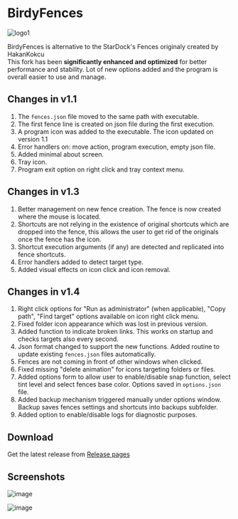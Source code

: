 # BirdyFences
![logo1](https://github.com/user-attachments/assets/279284fd-2ba2-4175-b32b-f5868cc70c7b)

BirdyFences is alternative to the StarDock's Fences originaly created by HakanKokcu <br>
This fork has been **significantly enhanced and optimized** for better performance and stability.
Lot of new options added and the program is overall easier to use and manage. 

## Changes in v1.1

1. The `fences.json` file moved to the same path with executable. 
2. The first fence line is created on json file during the first execution.
3. A program icon was added to the executable. The icon updated on version 1.1
4. Error handlers on: move action, program execution, empty json file.
5. Added minimal about screen.
6. Tray icon.
7. Program exit option on right click and tray context menu.

## Changes in v1.3

1. Better management on new fence creation. The fence is now created where the mouse is located.
2. Shortcuts are not relying in the existence of original shortcuts which are dropped into the fence, this allows the user to get rid of the originals once the fence has the icon.
3. Shortcut execution arguments (if any) are detected and replicated into fence shortcuts.
4. Error handlers added to detect target type.
5. Added visual effects on icon click and icon removal.

## Changes in v1.4

1. Right click options for "Run as administrator" (when applicable), "Copy path", "Find target" options available on icon right click menu.
2. Fixed folder icon appearance which was lost in previous version.
3. Added function to indicate broken links. This works on startup and checks targets also every second.
4. Json format changed to support the new functions. Added routine to update existing `fences.json` files automatically.
5. Fences are not coming in front of other windows when clicked.
6. Fixed missing "delete animation" for icons targeting folders or files.
7. Added options form to allow user to enable/disable snap function, select tint level and select fences base color. Options saved in `options.json` file.
8. Added backup mechanism triggered manually under options window. Backup saves fences settings and shortcuts into backups subfolder.
9. Added option to enable/disable logs for diagnostic purposes.

## Download
Get the latest release from [Release pages](https://github.com/limbo666/BirdyFences/releases) 


## Screenshots
![image](https://github.com/user-attachments/assets/3aa93df9-1a1c-4993-8dac-bd3c918b4bfe)

![image](https://github.com/user-attachments/assets/1cd9a855-8d91-46f8-be56-9e47b2040972)





